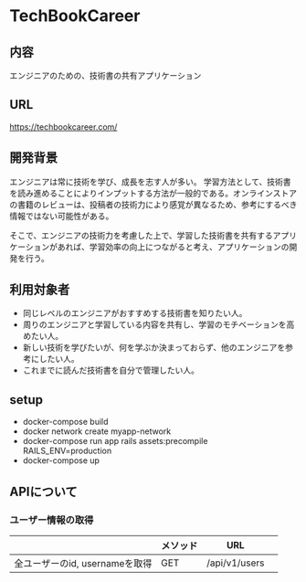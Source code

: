 # TechBookCareer

## 内容
エンジニアのための、技術書の共有アプリケーション

## URL
https://techbookcareer.com/

## 開発背景
エンジニアは常に技術を学び、成長を志す人が多い。
学習方法として、技術書を読み進めることによりインプットする方法が一般的である。オンラインストアの書籍のレビューは、投稿者の技術力により感覚が異なるため、参考にするべき情報ではない可能性がある。  

そこで、エンジニアの技術力を考慮した上で、学習した技術書を共有するアプリケーションがあれば、学習効率の向上につながると考え、アプリケーションの開発を行う。

## 利用対象者
* 同じレベルのエンジニアがおすすめする技術書を知りたい人。
* 周りのエンジニアと学習している内容を共有し、学習のモチベーションを高めたい人。
* 新しい技術を学びたいが、何を学ぶか決まっておらず、他のエンジニアを参考にしたい人。
* これまでに読んだ技術書を自分で管理したい人。

## setup
* docker-compose build
* docker network create myapp-network
* docker-compose run app rails assets:precompile RAILS_ENV=production
* docker-compose up

## APIについて

### ユーザー情報の取得
|                             | メソッド     | URL            |       |
| --------------------------- | ----------- | ------------- | ------ |
| 全ユーザーのid, usernameを取得 | GET         | /api/v1/users |        |